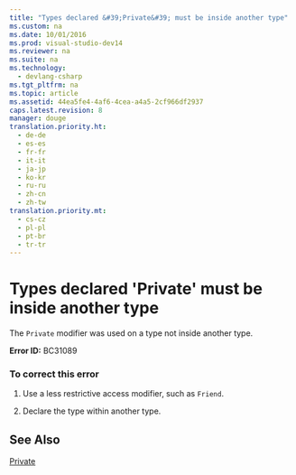 ```yaml
---
title: "Types declared &#39;Private&#39; must be inside another type"
ms.custom: na
ms.date: 10/01/2016
ms.prod: visual-studio-dev14
ms.reviewer: na
ms.suite: na
ms.technology: 
  - devlang-csharp
ms.tgt_pltfrm: na
ms.topic: article
ms.assetid: 44ea5fe4-4af6-4cea-a4a5-2cf966df2937
caps.latest.revision: 8
manager: douge
translation.priority.ht: 
  - de-de
  - es-es
  - fr-fr
  - it-it
  - ja-jp
  - ko-kr
  - ru-ru
  - zh-cn
  - zh-tw
translation.priority.mt: 
  - cs-cz
  - pl-pl
  - pt-br
  - tr-tr
---
```

# Types declared &#39;Private&#39; must be inside another type
The `Private` modifier was used on a type not inside another type.  
  
 **Error ID:** BC31089  
  
### To correct this error  
  
1.  Use a less restrictive access modifier, such as `Friend`.  
  
2.  Declare the type within another type.  
  
## See Also  
 [Private](../Topic/Private%20\(Visual%20Basic\).md)